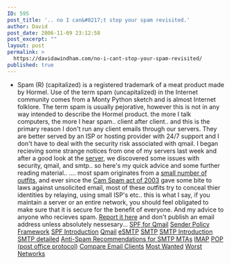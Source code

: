 ```yaml
---
ID: 595
post_title: '.. no I can&#8217;t stop your spam revisited.'
author: David
post_date: 2006-11-09 23:12:58
post_excerpt: ""
layout: post
permalink: >
  https://davidawindham.com/no-i-cant-stop-your-spam-revisited/
published: true
---
```

*   Spam (R) (capitalized) is a registered trademark of a meat
       product made by Hormel. Use of the term spam (uncapitalized) in
       the Internet community comes from a Monty Python sketch and is
       almost Internet folklore. The term spam is usually pejorative,
       however this is not in any way intended to describe the Hormel
       product.
the more I talk computers, the more I hear spam.. client after client..
and this is the primary reason I don't run any client emails through our servers.
They are better served by an ISP or hosting provider with 24/7 support and I don't have to deal with the security risk associated with qmail.
I began recieving some strange notices from one of my servers last week and after a good look at the <a href="http://www.vpsland.com">server</a>, we discovered some issues with security, qmail, and smtp..
so here's my quick advice and some further reading material.. .... most spam originates from a <a href="http://www.spamhaus.org/rokso/index.lasso">small number of outfits</a>, and ever since the <a href="http://www.ftc.gov/bcp/conline/pubs/buspubs/canspam.htm">
Cam Spam act of 2003</a> gave some bite to laws against unsolicited email, most of these outfits try to conceal thier identities by relaying, using small ISP's etc..
this is what I say, if you maintain a server or an entire network, you should feel obligated to make sure that it is secure for the benefit of everyone.  And my advice to anyone who recieves spam.  <a href="http://www.ftc.gov/spam/">Report it here</a> and don't publish an email address unless absolutely nessesary...
<a href="http://www.saout.de/misc/spf/">SPF for Qmail</a>
<a href="http://www.openspf.org/">Sender Policy Framework</a>
<a href="http://new.openspf.org/Introduction">SPF Introduction</a>
<a href="http://cr.yp.to/qmail.html">Qmail</a>
<a href="http://esmtp.sourceforge.net/">eSMTP</a>
<a href="http://cr.yp.to/smtp.html">SMTP</a>
<a href="http://en.wikipedia.org/wiki/Simple_Mail_Transfer_Protocol">SMTP Introduction</a>
<a href="http://tools.ietf.org/html/rfc2821">SMTP detailed</a>
<a href="http://tools.ietf.org/html/rfc2505">Anti-Spam Recommendations for SMTP MTAs</a>
<a href="http://en.wikipedia.org/wiki/IMAP">IMAP</a>
<a href="http://en.wikipedia.org/wiki/Post_Office_Protocol">POP (post office protocol)</a>
<a href="http://en.wikipedia.org/wiki/Comparison_of_e-mail_clients">Compare Email Clients</a>
<a href="http://www.spamhaus.org/statistics/spammers.lasso">Most Wanted</a>
<a href="http://www.spamhaus.org/statistics/networks.lasso">Worst Networks</a>
